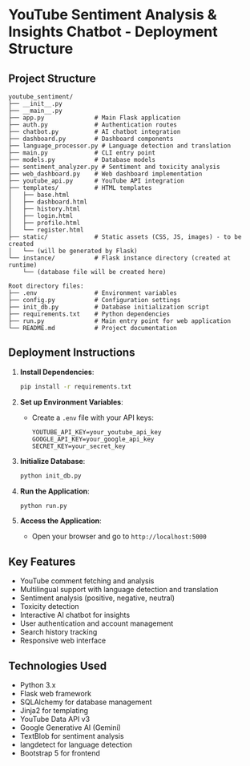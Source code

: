 # YouTube Sentiment Analysis & Insights Chatbot - Deployment Structure

## Project Structure

```
youtube_sentiment/
├── __init__.py
├── __main__.py
├── app.py              # Main Flask application
├── auth.py             # Authentication routes
├── chatbot.py          # AI chatbot integration
├── dashboard.py        # Dashboard components
├── language_processor.py # Language detection and translation
├── main.py             # CLI entry point
├── models.py           # Database models
├── sentiment_analyzer.py # Sentiment and toxicity analysis
├── web_dashboard.py    # Web dashboard implementation
├── youtube_api.py      # YouTube API integration
├── templates/          # HTML templates
│   ├── base.html
│   ├── dashboard.html
│   ├── history.html
│   ├── login.html
│   ├── profile.html
│   └── register.html
├── static/             # Static assets (CSS, JS, images) - to be created
│   └── (will be generated by Flask)
└── instance/           # Flask instance directory (created at runtime)
    └── (database file will be created here)

Root directory files:
├── .env                # Environment variables
├── config.py           # Configuration settings
├── init_db.py          # Database initialization script
├── requirements.txt    # Python dependencies
├── run.py              # Main entry point for web application
└── README.md           # Project documentation
```

## Deployment Instructions

1. **Install Dependencies**:
   ```bash
   pip install -r requirements.txt
   ```

2. **Set up Environment Variables**:
   - Create a `.env` file with your API keys:
     ```
     YOUTUBE_API_KEY=your_youtube_api_key
     GOOGLE_API_KEY=your_google_api_key
     SECRET_KEY=your_secret_key
     ```

3. **Initialize Database**:
   ```bash
   python init_db.py
   ```

4. **Run the Application**:
   ```bash
   python run.py
   ```

5. **Access the Application**:
   - Open your browser and go to `http://localhost:5000`

## Key Features

- YouTube comment fetching and analysis
- Multilingual support with language detection and translation
- Sentiment analysis (positive, negative, neutral)
- Toxicity detection
- Interactive AI chatbot for insights
- User authentication and account management
- Search history tracking
- Responsive web interface

## Technologies Used

- Python 3.x
- Flask web framework
- SQLAlchemy for database management
- Jinja2 for templating
- YouTube Data API v3
- Google Generative AI (Gemini)
- TextBlob for sentiment analysis
- langdetect for language detection
- Bootstrap 5 for frontend